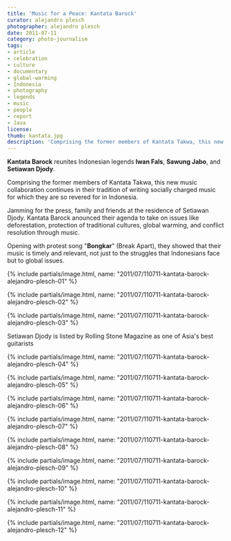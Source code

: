 ```yaml
---
title: 'Music for a Peace: Kantata Barock'
curator: alejandro plesch
photographer: alejandro plesch
date: 2011-07-11
category: photo-journalism
tags:
- article
- celebration
- culture
- documentary
- global-warming
- Indonesia
- photography
- legends
- music
- people
- report
- Java
license:
thumb: kantata.jpg
description: 'Comprising the former members of Kantata Takwa, this new music collaboration continues in their tradition of writing socially charged music for which they are so revered for in Indonesia.'
---
```


<strong>Kantata Barock</strong> reunites Indonesian legends<strong> Iwan Fals</strong>, <strong>Sawung Jabo</strong>, and <strong>Setiawan Djody</strong>.

Comprising the former members of Kantata Takwa, this new music collaboration continues in their tradition of writing socially charged music for which they are so revered for in Indonesia.

Jamming for the press, family and friends at the residence of Setiawan Djody. Kantata Barock anounced their agenda to take on issues like deforestation, protection of traditional cultures, global warming, and conflict resolution through music.

Opening with protest song "<strong>Bongkar</strong>" (Break Apart), they showed that their music is timely and relevant, not just to the struggles that Indonesians face but to global issues.


{% include partials/image.html, name: "2011/07/110711-kantata-barock-alejandro-plesch-01" %}

{% include partials/image.html, name: "2011/07/110711-kantata-barock-alejandro-plesch-02" %}

{% include partials/image.html, name: "2011/07/110711-kantata-barock-alejandro-plesch-03" %}


Setiawan Djody is listed by Rolling Stone Magazine as one of Asia's best guitarists

{% include partials/image.html, name: "2011/07/110711-kantata-barock-alejandro-plesch-04" %}

{% include partials/image.html, name: "2011/07/110711-kantata-barock-alejandro-plesch-05" %}

{% include partials/image.html, name: "2011/07/110711-kantata-barock-alejandro-plesch-06" %}

{% include partials/image.html, name: "2011/07/110711-kantata-barock-alejandro-plesch-07" %}

{% include partials/image.html, name: "2011/07/110711-kantata-barock-alejandro-plesch-08" %}

{% include partials/image.html, name: "2011/07/110711-kantata-barock-alejandro-plesch-09" %}

{% include partials/image.html, name: "2011/07/110711-kantata-barock-alejandro-plesch-10" %}

{% include partials/image.html, name: "2011/07/110711-kantata-barock-alejandro-plesch-11" %}

{% include partials/image.html, name: "2011/07/110711-kantata-barock-alejandro-plesch-12" %}

<!-- <a title="an international cultural initiative of the State Government of Queensland, Australia, through Events Queensland, to honour and promote the films, actors, directors, and cultures of Asia-Pacific to a global audience and to realise the objectives of UNESCO to promote and preserve the respective cultures through the influential medium of film. " href="http://en.wikipedia.org/wiki/Asia_Pacific_Screen_Awards"  ></a>  -->
